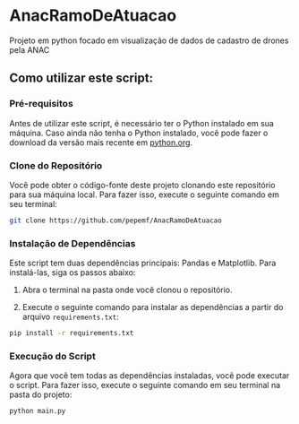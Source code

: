# AnacRamoDeAtuacao
 Projeto em python focado em visualização de dados de cadastro de drones pela ANAC


## Como utilizar este script:

### Pré-requisitos
Antes de utilizar este script, é necessário ter o Python instalado em sua máquina. Caso ainda não tenha o Python instalado, você pode fazer o download da versão mais recente em [python.org](https://www.python.org/downloads/).

### Clone do Repositório

Você pode obter o código-fonte deste projeto clonando este repositório para sua máquina local. Para fazer isso, execute o seguinte comando em seu terminal:

```bash
git clone https://github.com/pepemf/AnacRamoDeAtuacao
```


### Instalação de Dependências

Este script tem duas dependências principais: Pandas e Matplotlib. Para instalá-las, siga os passos abaixo:

1. Abra o terminal na pasta onde você clonou o repositório.

2. Execute o seguinte comando para instalar as dependências a partir do arquivo `requirements.txt`:

```bash
pip install -r requirements.txt
```

### Execução do Script

Agora que você tem todas as dependências instaladas, você pode executar o script. Para fazer isso, execute o seguinte comando em seu terminal na pasta do projeto:

```bash
python main.py
```

